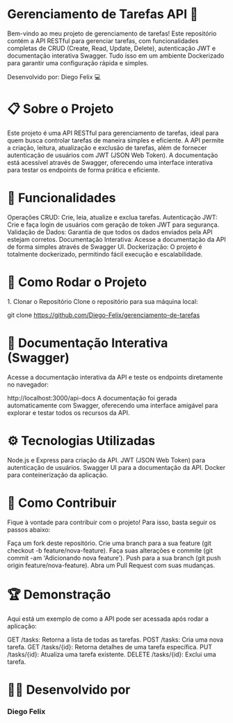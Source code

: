<h1>Gerenciamento de Tarefas API 🚀</h1>
Bem-vindo ao meu projeto de gerenciamento de tarefas!
Este repositório contém a API RESTful para gerenciar tarefas, com funcionalidades completas de CRUD (Create, Read, Update, Delete), autenticação JWT e documentação interativa Swagger. Tudo isso em um ambiente Dockerizado para garantir uma configuração rápida e simples.

Desenvolvido por: Diego Felix 💻

<h1>📋 Sobre o Projeto</h1>
Este projeto é uma API RESTful para gerenciamento de tarefas, ideal para quem busca controlar tarefas de maneira simples e eficiente. A API permite a criação, leitura, atualização e exclusão de tarefas, além de fornecer autenticação de usuários com JWT (JSON Web Token). A documentação está acessível através de Swagger, oferecendo uma interface interativa para testar os endpoints de forma prática e eficiente.

<h1>🔧 Funcionalidades</h1>
Operações CRUD: Crie, leia, atualize e exclua tarefas.
Autenticação JWT: Crie e faça login de usuários com geração de token JWT para segurança.
Validação de Dados: Garantia de que todos os dados enviados pela API estejam corretos.
Documentação Interativa: Acesse a documentação da API de forma simples através de Swagger UI.
Dockerização: O projeto é totalmente dockerizado, permitindo fácil execução e escalabilidade.
<h1> 🚀 Como Rodar o Projeto </h1>
1. Clonar o Repositório
Clone o repositório para sua máquina local:


git clone https://github.com/Diego-Felix/gerenciamento-de-tarefas


<h1>📝 Documentação Interativa (Swagger)</h1>
Acesse a documentação interativa da API e teste os endpoints diretamente no navegador:

http://localhost:3000/api-docs
A documentação foi gerada automaticamente com Swagger, oferecendo uma interface amigável para explorar e testar todos os recursos da API.

<h1>⚙️ Tecnologias Utilizadas</h1>
Node.js e Express para criação da API.
JWT (JSON Web Token) para autenticação de usuários.
Swagger UI para a documentação da API.
Docker para conteinerização da aplicação.
<h1>📜 Como Contribuir</h1>
Fique à vontade para contribuir com o projeto! Para isso, basta seguir os passos abaixo:

Faça um fork deste repositório.
Crie uma branch para a sua feature (git checkout -b feature/nova-feature).
Faça suas alterações e commite (git commit -am 'Adicionando nova feature').
Push para a sua branch (git push origin feature/nova-feature).
Abra um Pull Request com suas mudanças.
<h1>🏆 Demonstração</h1>
Aqui está um exemplo de como a API pode ser acessada após rodar a aplicação:

GET /tasks: Retorna a lista de todas as tarefas.
POST /tasks: Cria uma nova tarefa.
GET /tasks/{id}: Retorna detalhes de uma tarefa específica.
PUT /tasks/{id}: Atualiza uma tarefa existente.
DELETE /tasks/{id}: Exclui uma tarefa.


<h1>👨‍💻 Desenvolvido por</h1>
<h3>Diego Felix</h3>


